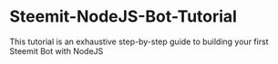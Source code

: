 # Steemit-NodeJS-Bot-Tutorial
This tutorial is an exhaustive step-by-step guide to building your first Steemit Bot with NodeJS
